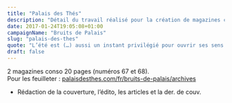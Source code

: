 ```yaml
---
title: "Palais des Thés"
description: "Détail du travail réalisé pour la création de magazines conso pour Palais des Thés"
date: 2017-01-24T19:05:08+01:00
campaignName: "Bruits de Palais"
slug: "palais-des-thes"
quote: "L’été est (…) aussi un instant privilégié pour ouvrir ses sens : vivre au contact de la nature, profiter de la fraîcheur matinale, croquer dans un fruit gorgé de soleil, redécouvrir les bienfaits d’une sieste… Et s’ouvrir aux autres aussi. Partir ensemble en quête de découvertes estivales, changer de rythme et vivre autrement le temps de quelques instants délicieux. C’est le moment idéal pour partager les plaisirs de l’été au thé."
draft: false
---
```


2 magazines conso 20 pages (numéros 67 et 68).  
Pour les feuilleter : [palaisdesthes.com/fr/bruits-de-palais/archives](https://www.palaisdesthes.com/fr/bruits-de-palais/archives)

- Rédaction de la couverture, l’édito, les articles et la der. de couv.

